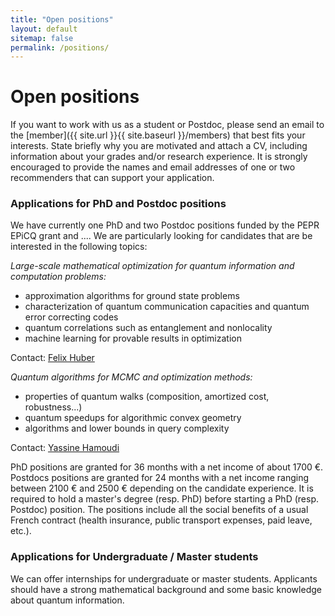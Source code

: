 ```yaml
---
title: "Open positions"
layout: default
sitemap: false
permalink: /positions/
---
```


# Open positions

If you want to work with us as a student or Postdoc, please send an email to the [member]({{ site.url }}{{ site.baseurl }}/members) that best fits your interests. State briefly why you are motivated and attach a CV, including information about your grades and/or research experience. It is strongly encouraged to provide the names and email addresses of one or two recommenders that can support your application.

### Applications for PhD and Postdoc positions

We have currently one PhD and two Postdoc positions funded by the PEPR EPiCQ grant and .... We are particularly looking for candidates that are be interested in the following topics:

*Large-scale mathematical optimization for quantum information and computation problems:*

- approximation algorithms for ground state problems
- characterization of quantum communication capacities
and quantum error correcting codes
- quantum correlations such as entanglement and nonlocality
- machine learning for provable results in optimization

Contact: [Felix Huber](mailto:felix.huber@labri.fr)

*Quantum algorithms for MCMC and optimization methods:*
  - properties of quantum walks (composition, amortized cost, robustness...)
  - quantum speedups for algorithmic convex geometry
  - algorithms and lower bounds in query complexity

Contact: [Yassine Hamoudi](mailto:yassine.hamoudi@labri.fr)

PhD positions are granted for 36 months with a net income of about 1700 €.
Postdocs positions are granted for 24 months with a net income ranging between 2100 € and 2500 € depending on the candidate experience. It is required to hold a master's degree (resp. PhD) before starting a PhD (resp. Postdoc) position.
The positions include all the social benefits of a usual French contract (health insurance, public transport expenses, paid leave, etc.).

### Applications for Undergraduate / Master students
We can offer internships for undergraduate or master students. Applicants should have a strong mathematical background and some basic knowledge about quantum information.

<br>
